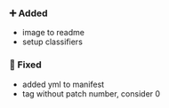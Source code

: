 ### :heavy_plus_sign: Added
- image to readme
- setup classifiers

### :bug: Fixed
- added yml to manifest
- tag without patch number, consider 0

[v0.1.1]: https://github.com/MatheusBrochi/CuteJoe/compare/v0.1.0..v0.1.1
